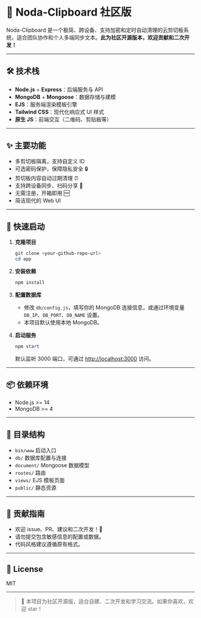 # 🚀 Noda-Clipboard 社区版

Noda-Clipboard 是一个极简、跨设备、支持加密和定时自动清理的云剪切板系统，适合团队协作和个人多端同步文本。**此为社区开源版本，欢迎贡献和二次开发！**

---

## 🛠️ 技术栈

- **Node.js** + **Express**：后端服务与 API
- **MongoDB** + **Mongoose**：数据存储与建模
- **EJS**：服务端渲染模板引擎
- **Tailwind CSS**：现代化响应式 UI 样式
- **原生 JS**：前端交互（二维码、剪贴板等）

---

## ✨ 主要功能

- 多剪切板隔离，支持自定义 ID
- 可选密码保护，保障隐私安全 🔒
- 剪切板内容自动过期清理 ⏰
- 支持跨设备同步、扫码分享 📱
- 无需注册，开箱即用 🆓
- 简洁现代的 Web UI

---

## 🚦 快速启动

1. **克隆项目**

   ```powershell
   git clone <your-github-repo-url>
   cd app
   ```

2. **安装依赖**

   ```powershell
   npm install
   ```

3. **配置数据库**

   - 修改 `db/config.js`，填写你的 MongoDB 连接信息，或通过环境变量 `DB_IP`、`DB_PORT`、`DB_NAME` 设置。
   - 本项目默认使用本地 MongoDB。

4. **启动服务**

   ```powershell
   npm start
   ```

   默认监听 3000 端口，可通过 [http://localhost:3000](http://localhost:3000) 访问。

---

## 📦 依赖环境

- Node.js >= 14
- MongoDB >= 4

---

## 📁 目录结构

- `bin/www`         启动入口
- `db/`            数据库配置与连接
- `document/`      Mongoose 数据模型
- `routes/`        路由
- `views/`         EJS 模板页面
- `public/`        静态资源

---

## 🤝 贡献指南

- 欢迎 issue、PR、建议和二次开发！🎉
- 请勿提交包含敏感信息的配置或数据。
- 代码风格建议遵循原有格式。

---

## 📄 License

MIT

---

> 🌟 本项目为社区开源版，适合自建、二次开发和学习交流。如果你喜欢，欢迎 star！
